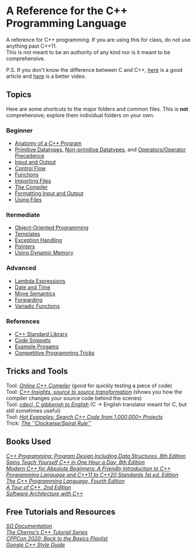 # A Reference for the C++ Programming Language
A reference for C++ programming. If you are using this for class, do not use anything past C++11. <br />
This is not meant to be an authority of any kind nor is it meant to be comprehensive.

P.S. If you don't know the difference between C and C++, [here](https://hackr.io/blog/difference-between-c-and-cplusplus) is a good article and [here](https://www.youtube.com/watch?v=Kq8m980JEeg) is a better video.

## Topics
Here are some shortcuts to the major folders and common files.
This is **not** comprehensive; explore them individual folders on your own. <br />

### Beginner
- [Anatomy of a C++ Program](https://github.com/EthanC2/Notes-and-Writeups/blob/main/C%2B%2B/Anatomy%20of%20a%20C%2B%2B%20Program.md)
- [Primitive Datatypes](https://github.com/EthanC2/Notes-and-Writeups/blob/main/C++/Data%20and%20Data%20Types/README.md#primitive-types), [Non-primitive Datatypes](https://github.com/EthanC2/Notes-and-Writeups/blob/main/C++/Data%20and%20Data%20Types/README.md#non-primitive-data-types), and [Operators/Operator Precedence](https://github.com/EthanC2/Notes-and-Writeups/blob/main/C++/Data%20and%20Data%20Types/README.md#operator-precedence)
- [Input and Output](https://github.com/EthanC2/Notes-and-Writeups/tree/main/C%2B%2B/Input%20and%20Output)
- [Control Flow](https://github.com/EthanC2/Notes-and-Writeups/tree/main/C%2B%2B/Control%20Flow)
- [Functions](https://github.com/EthanC2/Notes-and-Writeups/blob/main/C%2B%2B/Functions.md)
- [Importing Files](https://github.com/EthanC2/Notes-and-Writeups/blob/main/C%2B%2B/The%20Compiler/Preprocessor%20Directives.md#include-file)
- [The Compiler](https://github.com/EthanC2/Notes-and-Writeups/tree/main/C%2B%2B/The%20Compiler)
- [Formatting Input and Output](https://github.com/EthanC2/Notes-and-Writeups/blob/main/C%2B%2B/Input%20and%20Output/iomanip.md)
- [Using Files](https://github.com/EthanC2/Notes-and-Writeups/blob/main/C%2B%2B/Input%20and%20Output/File%20Input%20and%20Output.md)

### Itermediate
- [Object-Oriented Programming](https://github.com/EthanC2/Notes-and-Writeups/tree/main/C%2B%2B/Object-Oriented%20Programming)
- [Templates](https://github.com/EthanC2/Notes-and-Writeups/blob/main/C++/Templates.md)
- [Exception Handling](https://github.com/EthanC2/Notes-and-Writeups/tree/main/C%2B%2B/Exception%20Handling)
- [Pointers](https://github.com/EthanC2/Notes-and-Writeups/blob/main/C%2B%2B/Data%20and%20Data%20Types/Pointers.md)
- [Using Dynamic Memory](https://github.com/EthanC2/Notes-and-Writeups/tree/main/C%2B%2B/Memory%20Management)

### Advanced
- [Lambda Expressions](https://github.com/EthanC2/Notes-and-Writeups/blob/main/C%2B%2B/Advanced/Lambda%20Expressions.md)
- [Date and Time](https://github.com/EthanC2/Notes-and-Writeups/blob/main/C%2B%2B/Advanced/Date%20and%20Time.md)
- [Move Semantics](https://github.com/EthanC2/Notes-and-Writeups/blob/main/C%2B%2B/Advanced/Move%20Semantics.md)
- [Forwarding](https://github.com/EthanC2/Notes-and-Writeups/blob/main/C++/Advanced/Forwarding.md)
- [Variadic Functions](https://github.com/EthanC2/Notes-and-Writeups/blob/main/C%2B%2B/Advanced/Variadic%20Functions.md)

### References
- [C++ Standard Library](https://github.com/EthanC2/Notes-and-Writeups/tree/main/C%2B%2B/C%2B%2B%20Standard%20Library)
- [Code Snippets](https://github.com/EthanC2/Notes-and-Writeups/tree/main/C%2B%2B/Code%20Snippets)
- [Example Progams](https://github.com/EthanC2/Notes-and-Writeups/tree/main/C%2B%2B/Example%20Programs)
- [Competitive Programming Tricks](https://github.com/EthanC2/Notes-and-Writeups/blob/main/C%2B%2B/Competitive%20Programming%20Tricks.md)

## Tricks and Tools
Tool: [_Online C++ Compiler_](https://www.onlinegdb.com/online_c++_compiler) (good for quickly testing a piece of code) <br />
Tool: [_C++ Insights, source to source transformation_](https://cppinsights.io/) (shows you how the compiler changes your source code behind the scenes) <br />
Tool: [_cdecl, C gibberish to English_](https://cdecl.org/) (C -> English translator meant for C, but still sometimes useful) <br />
Tool: [_Hot Examples: Search C++ Code from 1,000,000+ Projects_](https://cpp.hotexamples.com/) <br />
Trick: [_The ''Clockwise/Spiral Rule''_](http://c-faq.com/decl/spiral.anderson.html) <br />

## Books Used
[_C++ Programming: Program Design Including Data Structures, 8th Edition_](https://www.amazon.com/Programming-Program-Design-Including-Structures/dp/1337117560) <br />
[_Sams Teach Yourself C++ in One Hour a Day, 8th Edition_](https://www.amazon.com/One-Hour-Sams-Teach-Yourself/dp/0789757745) <br />
[_Modern C++ for Absolute Beginners: A Friendly Introduction to C++ Programming Language and C++11 to C++20 Standards 1st ed. Edition_](https://www.amazon.com/Modern-Absolute-Beginners-Introduction-Programming/dp/1484260465) <br />
[_The C++ Programming Language, Fourth Edition_](https://www.amazon.com/C-Programming-Language-4th/dp/0321563840) <br />
[_A Tour of C++, 2nd Edition_](https://www.amazon.com/Tour-2nd-Depth-Bjarne-Stroustrup/dp/0134997832) <br />
[_Software Architecture with C++_](https://www.amazon.com/Software-Architecture-effective-architecture-techniques/dp/1838554599) <br />

## Free Tutorials and Resources
[_SO Documentation_](https://sodocumentation.net/cplusplus) <br />
[_The Cherno's C++ Tutorial Series_](https://www.youtube.com/watch?v=18c3MTX0PK0&list=PLlrATfBNZ98dudnM48yfGUldqGD0S4FFb) <br />
[_CPPCon 2020: Back to the Basics Playlist_](https://www.youtube.com/watch?v=ZAji7PkXaKY&list=PLHTh1InhhwT5o3GwbFYy3sR7HDNRA353e) <br />
[_Google C++ Style Guide_](https://google.github.io/styleguide/cppguide.html) <br />
